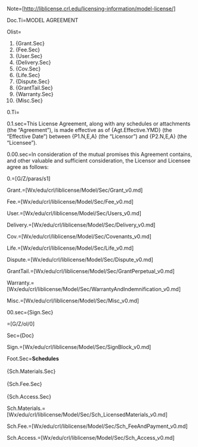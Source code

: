 Note=[http://liblicense.crl.edu/licensing-information/model-license/]

Doc.Ti=MODEL AGREEMENT

Olist=<ol><li>{Grant.Sec}<li>{Fee.Sec}<li>{User.Sec}<li>{Delivery.Sec}<li>{Cov.Sec}<li>{Life.Sec}<li>{Dispute.Sec}<li>{GrantTail.Sec}<li>{Warranty.Sec}<li>{Misc.Sec}</ol>

0.Ti=</i>

0.1.sec=This License Agreement, along with any schedules or attachments (the “Agreement”), is made effective as of {Agt.Effective.YMD} (the “Effective Date”) between {P1.N,E,A} (the “Licensor”) and {P2.N,E,A} (the “Licensee”).

0.00.sec=In consideration of the mutual promises this Agreement contains, and other valuable and sufficient consideration, the Licensor and Licensee agree as follows:

0.=[G/Z/paras/s1]

Grant.=[Wx/edu/crl/liblicense/Model/Sec/Grant_v0.md]

Fee.=[Wx/edu/crl/liblicense/Model/Sec/Fee_v0.md]

User.=[Wx/edu/crl/liblicense/Model/Sec/Users_v0.md]

Delivery.=[Wx/edu/crl/liblicense/Model/Sec/Delivery_v0.md]

Cov.=[Wx/edu/crl/liblicense/Model/Sec/Covenants_v0.md]

Life.=[Wx/edu/crl/liblicense/Model/Sec/Life_v0.md]

Dispute.=[Wx/edu/crl/liblicense/Model/Sec/Dispute_v0.md]

GrantTail.=[Wx/edu/crl/liblicense/Model/Sec/GrantPerpetual_v0.md]

Warranty.=[Wx/edu/crl/liblicense/Model/Sec/WarrantyAndIndemnification_v0.md]

Misc.=[Wx/edu/crl/liblicense/Model/Sec/Misc_v0.md]

00.sec={Sign.Sec}

=[G/Z/ol/0]

Sec={Doc}

Sign.=[Wx/edu/crl/liblicense/Model/Sec/SignBlock_v0.md]

Foot.Sec=<b>Schedules</b><br><br>{Sch.Materials.Sec}<br><br>{Sch.Fee.Sec}<br><br>{Sch.Access.Sec}

Sch.Materials.=[Wx/edu/crl/liblicense/Model/Sec/Sch_LicensedMaterials_v0.md]

Sch.Fee.=[Wx/edu/crl/liblicense/Model/Sec/Sch_FeeAndPayment_v0.md]

Sch.Access.=[Wx/edu/crl/liblicense/Model/Sec/Sch_Access_v0.md]
